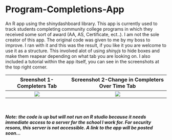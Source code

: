# Program-Completions-App
An R app using the shinydashboard library. This app is currently used to track students completing community college programs in which
they received some sort of award (AA, AS, Certificate, ect..). I am not the sole creator of this app. The original code was given to me 
by my boss to improve. I ran with it and this was the result, if you like it you are welcome to use it as a structure. This involved alot 
of using <i>shinyjs</i> to hide boxes and make them reapear depending on what tab you are looking on. I also included a tutorial within
the app itself, you can see in the screenshots at the top right corner.

| Sreenshot 1- Completers Tab|Screenshot 2-Change in Completers Over Time Tab|
|:----------------------:|:----------:|
|![](https://image.ibb.co/itccH9/Program_Completions_App_Screenshot_1.jpg)|![](https://image.ibb.co/gUHcH9/Program_Completions_App_Screenshot_2.jpg)|

</br></br>
<strong><i>Note: the code is up but will not run on R studio because it needs immediate access to a server for the school I work for.
For security resons, this server is not accessible. A link to the app will be posted soon...</i></strong>
